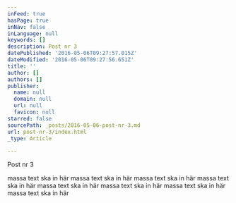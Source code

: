 ```yaml
---
inFeed: true
hasPage: true
inNav: false
inLanguage: null
keywords: []
description: Post nr 3
datePublished: '2016-05-06T09:27:57.015Z'
dateModified: '2016-05-06T09:27:56.651Z'
title: ''
author: []
authors: []
publisher:
  name: null
  domain: null
  url: null
  favicon: null
starred: false
sourcePath: _posts/2016-05-06-post-nr-3.md
url: post-nr-3/index.html
_type: Article

---
```

Post nr 3

massa text ska in här massa text ska in här massa text ska in här massa text ska in här massa text ska in här massa text ska in här massa text ska in här massa text ska in här